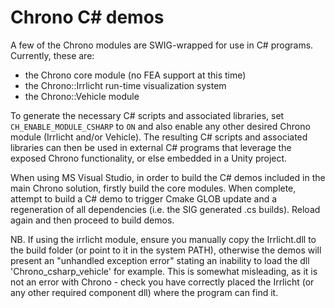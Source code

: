 Chrono C# demos
================

A few of the Chrono modules are SWIG-wrapped for use in C# programs.  
Currently, these are:
- the Chrono core module (no FEA support at this time)
- the Chrono::Irrlicht run-time visualization system
- the Chrono::Vehicle module

To generate the necessary C# scripts and associated libraries, set `CH_ENABLE_MODULE_CSHARP` to `ON` and also enable any other desired Chrono module (Irrlicht and/or Vehicle). The resulting C# scripts and associated libraries can then be used in external C# programs that leverage the exposed Chrono functionality, or else embedded in a Unity project.

When using MS Visual Studio, in order to build the C# demos included in the main Chrono solution, firstly build the core modules. When complete, attempt to build a C# demo to trigger Cmake GLOB update and a regeneration of all dependencies (i.e. the SIG generated .cs builds). Reload again and then proceed to build demos.

NB. If using the irrlicht module, ensure you manually copy the Irrlicht.dll to the build folder (or point to it in the system PATH), otherwise the demos will present an "unhandled exception error" stating an inability to load the dll 'Chrono_csharp_vehicle' for example. This is somewhat misleading, as it is not an error with Chrono - check you have correctly placed the Irrlicht (or any other required component dll) where the program can find it.